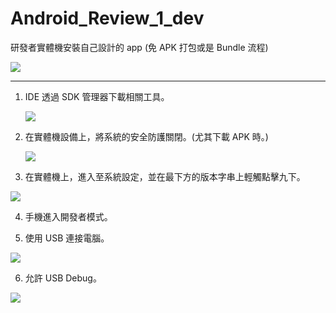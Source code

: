 # Android_Review_1_dev
研發者實體機安裝自己設計的 app (免 APK 打包或是 Bundle 流程)


![](https://github.com/QueenieCplusplus/Android_Review_1_dev/blob/main/8.png)


-----------------------------------------------

1. IDE 透過 SDK 管理器下載相關工具。

   ![](https://raw.githubusercontent.com/QueenieCplusplus/Android_Review_1_dev/main/a.sdk%20tool.png)
   
   
2. 在實體機設備上，將系統的安全防護關閉。(尤其下載 APK 時。)

   ![](https://github.com/QueenieCplusplus/Android_Review_1_dev/blob/main/0.sys%20set%201.png)
   
  
3. 在實體機上，進入至系統設定，並在最下方的版本字串上輕觸點擊九下。

  ![](https://raw.githubusercontent.com/QueenieCplusplus/Android_Review_1_dev/main/2.png)
  
  
4. 手機進入開發者模式。



5. 使用 USB 連接電腦。

  ![](https://raw.githubusercontent.com/QueenieCplusplus/Android_Review_1_dev/main/4.png)

6. 允許 USB Debug。

  ![](https://raw.githubusercontent.com/QueenieCplusplus/Android_Review_1_dev/main/6.png)

